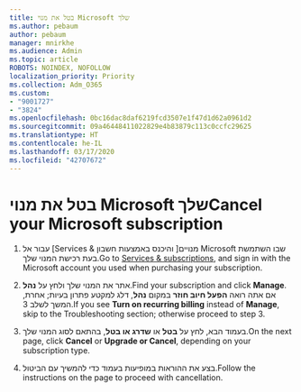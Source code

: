 ```yaml
---
title: בטל את מנוי Microsoft שלך
ms.author: pebaum
author: pebaum
manager: mnirkhe
ms.audience: Admin
ms.topic: article
ROBOTS: NOINDEX, NOFOLLOW
localization_priority: Priority
ms.collection: Adm_O365
ms.custom:
- "9001727"
- "3824"
ms.openlocfilehash: 0bc16dac8daf6219fcd3507e1f47d1d62a0961d2
ms.sourcegitcommit: 09a46448411022829e4b83879c113c0ccfc29625
ms.translationtype: HT
ms.contentlocale: he-IL
ms.lasthandoff: 03/17/2020
ms.locfileid: "42707672"
---
```

# <a name="cancel-your-microsoft-subscription"></a><span data-ttu-id="40e05-102">בטל את מנוי Microsoft שלך</span><span class="sxs-lookup"><span data-stu-id="40e05-102">Cancel your Microsoft subscription</span></span>

1. <span data-ttu-id="40e05-103">עבור אל [Services & מנויים[ והיכנס באמצעות חשבון Microsoft שבו השתמשת בעת רכישת המנוי שלך.</span><span class="sxs-lookup"><span data-stu-id="40e05-103">Go to [Services & subscriptions](https://account.microsoft.com/services/), and sign in with the Microsoft account you used when purchasing your subscription.</span></span>

2. <span data-ttu-id="40e05-104">אתר את המנוי שלך ולחץ על **נהל**.</span><span class="sxs-lookup"><span data-stu-id="40e05-104">Find your subscription and click **Manage**.</span></span> <span data-ttu-id="40e05-105">אם אתה רואה **הפעל חיוב חוזר** במקום **נהל**, דלג למקטע פתרון בעיות;  אחרת, המשך לשלב 3.</span><span class="sxs-lookup"><span data-stu-id="40e05-105">If you see **Turn on recurring billing** instead of **Manage**, skip to the Troubleshooting section;  otherwise proceed to step 3.</span></span>

3. <span data-ttu-id="40e05-106">בעמוד הבא, לחץ על **בטל** או **שדרג או בטל**, בהתאם לסוג המנוי שלך.</span><span class="sxs-lookup"><span data-stu-id="40e05-106">On the next page, click **Cancel** or **Upgrade or Cancel**, depending on your subscription type.</span></span>

4. <span data-ttu-id="40e05-107">בצע את ההוראות במופיעות בעמוד כדי להמשיך עם הביטול.</span><span class="sxs-lookup"><span data-stu-id="40e05-107">Follow the instructions on the page to proceed with cancellation.</span></span>
